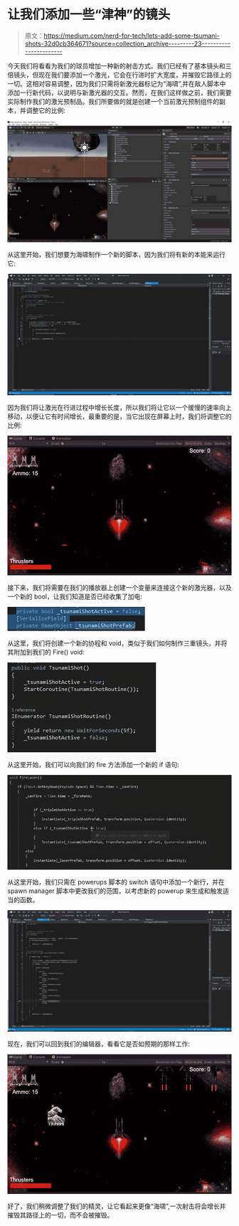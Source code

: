 # 让我们添加一些“津神”的镜头

> 原文：<https://medium.com/nerd-for-tech/lets-add-some-tsumani-shots-32d0cb364671?source=collection_archive---------23----------------------->

今天我们将看看为我们的球员增加一种新的射击方式。我们已经有了基本镜头和三倍镜头，但现在我们要添加一个激光，它会在行进时扩大宽度，并摧毁它路径上的一切。这相对容易调整，因为我们只需将新激光器标记为“海啸”,并在敌人脚本中添加一行新代码，以说明与新激光器的交互。然而，在我们这样做之前，我们需要实际制作我们的激光预制品。我们所要做的就是创建一个当前激光预制组件的副本，并调整它的比例:

![](img/dfcd67a4fe9f55971a560c7fe6f457ab.png)

从这里开始，我们想要为海啸制作一个新的脚本，因为我们将有新的本能来运行它:

![](img/2582c1fb084838a15a5a1fd9096e17a6.png)

因为我们将让激光在行进过程中增长长度，所以我们将让它以一个缓慢的速率向上移动，以便让它有时间增长，最重要的是，当它出现在屏幕上时，我们将调整它的比例:

![](img/95af9f958244ca7a466741187b7e5706.png)

接下来，我们将需要在我们的播放器上创建一个变量来连接这个新的激光器，以及一个新的 bool，让我们知道是否已经收集了加电:

![](img/5de8c6cf8ddf2c3865aeeff32db3b90d.png)

从这里，我们将创建一个新的协程和 void，类似于我们如何制作三重镜头，并将其附加到我们的 Fire() void:

![](img/c4331a648a5eb55566ac33c83adad995.png)

从这里开始，我们可以向我们的 fire 方法添加一个新的 if 语句:

![](img/4fface1034bb582b9362d80550f1e185.png)

从这里开始，我们只需在 powerups 脚本的 switch 语句中添加一个新行，并在 spawn manager 脚本中更改我们的范围，以考虑新的 powerup 来生成和触发适当的函数。

![](img/67b0d8310f050bae0d6367bb1dc58c81.png)

现在，我们可以回到我们的编辑器，看看它是否如预期的那样工作:

![](img/6fb68e6a765089b56f73eec796adc401.png)

好了，我们稍微调整了我们的精灵，让它看起来更像“海啸”,一次射击将会增长并摧毁其路径上的一切，而不会被摧毁。